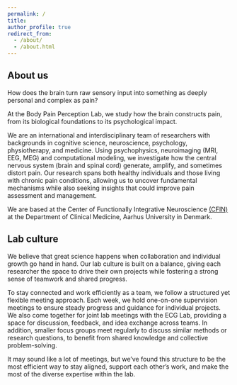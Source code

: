 ```yaml
---
permalink: /
title: 
author_profile: true
redirect_from: 
  - /about/
  - /about.html
---
```


##  About us 

How does the brain turn raw sensory input into something as deeply personal and complex as pain?

At the Body Pain Perception Lab, we study how the brain constructs pain, from its biological foundations to its psychological impact.

<!-- Pain isn’t just a direct response to injury; it’s shaped by expectations, past experiences, and the way our nervous system interprets signals from the body. Sometimes, this interpretation defies intuition, as seen in "pain illusions," where the subjective experience of pain doesn’t align with the harmless nature of the stimulus. Our goal is to unravel these phenomena. -->

We are an international and interdisciplinary team of researchers with backgrounds in cognitive science, neuroscience, psychology, physiotherapy, and medicine. Using psychophysics, neuroimaging (MRI, EEG, MEG) and computational modeling, we investigate how the central nervous system (brain and spinal cord) generate, amplify, and sometimes distort pain. Our research spans both healthy individuals and those living with chronic pain conditions, allowing us to uncover fundamental mechanisms while also seeking insights that could improve pain assessment and management.  

We are based at the Center of Functionally Integrative Neuroscience [(CFIN)](https://cfin.au.dk/) at the Department of Clinical Medicine, Aarhus University in Denmark.  

## Lab culture

We believe that great science happens when collaboration and individual growth go hand in hand. Our lab culture is built on a balance, giving each researcher the space to drive their own projects while fostering a strong sense of teamwork and shared progress.  

To stay connected and work efficiently as a team, we follow a structured yet flexible meeting approach. Each week, we hold one-on-one supervision meetings to ensure steady progress and guidance for individual projects. We also come together for joint lab meetings with the ECG Lab, providing a space for discussion, feedback, and idea exchange across teams. In addition, smaller focus groups meet regularly to discuss similar methods or research questions, to benefit from shared knowledge and collective problem-solving.  

It may sound like a lot of meetings, but we’ve found this structure to be the most efficient way to stay aligned, support each other’s work, and make the most of the diverse expertise within the lab.
